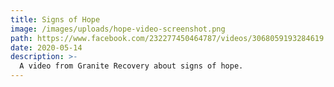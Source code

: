 ```yaml
---
title: Signs of Hope
image: /images/uploads/hope-video-screenshot.png
path: https://www.facebook.com/232277450464787/videos/3068059193284619
date: 2020-05-14
description: >-
  A video from Granite Recovery about signs of hope.
---
```

